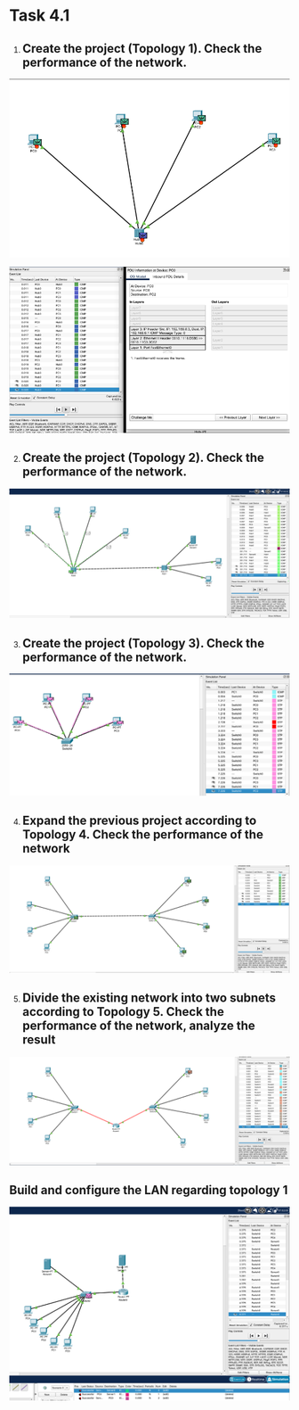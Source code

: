 <h1>Task 4.1</h1>


1. <h2>Create the project (Topology 1). Check the performance of the network.</h2>  

![1](images/1.png) 

![2](images/2.png)  
 


2. <h2>Create the project (Topology 2). Check the performance of the network.</h2>

![top_2](images/4.png)  



3. <h2>Create the project (Topology 3). Check the performance of the network.</h2>   



![top_3](images/5.png)  


4. <h2>Expand the previous project according to Topology 4. Check the performance of the network </h2>  


![top_4](images/6.png)  


5. <h2>Divide the existing network into two subnets according to Topology 5. Check the performance of the network, analyze the result</h2>  


![top_5](images/7.png)  

<h2>Build and configure the LAN regarding topology 1</h2>  


![4.3](images/8.png)  

